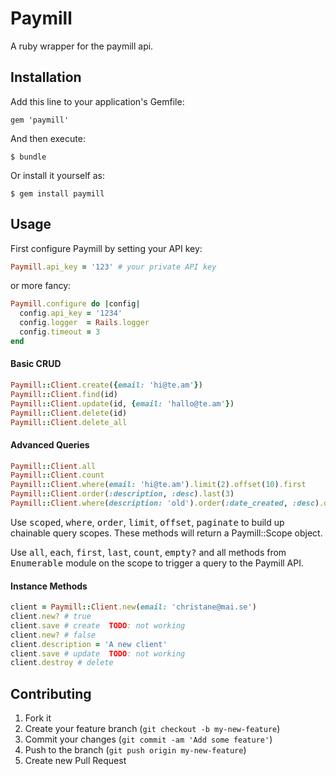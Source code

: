 # Paymill

A ruby wrapper for the paymill api.

## Installation

Add this line to your application's Gemfile:

    gem 'paymill'

And then execute:

    $ bundle

Or install it yourself as:

    $ gem install paymill

## Usage

First configure Paymill by setting your API key:

```ruby    
Paymill.api_key = '123' # your private API key
```

or more fancy:
    
```ruby
Paymill.configure do |config|
  config.api_key = '1234'
  config.logger  = Rails.logger
  config.timeout = 3
end
```

#### Basic CRUD

```ruby
Paymill::Client.create({email: 'hi@te.am'})
Paymill::Client.find(id)
Paymill::Client.update(id, {email: 'hallo@te.am'})
Paymill::Client.delete(id)
Paymill::Client.delete_all
```

#### Advanced Queries 

```ruby
Paymill::Client.all
Paymill::Client.count
Paymill::Client.where(email: 'hi@te.am').limit(2).offset(10).first
Paymill::Client.order(:description, :desc).last(3)
Paymill::Client.where(description: 'old').order(:date_created, :desc).delete_all
```

Use <tt>scoped</tt>, <tt>where</tt>, <tt>order</tt>, <tt>limit</tt>, <tt>offset</tt>, <tt>paginate</tt> 
to build up chainable query scopes. These methods will return a Paymill::Scope object.

Use <tt>all</tt>, <tt>each</tt>, <tt>first</tt>, <tt>last</tt>, <tt>count</tt>, <tt>empty?</tt> 
and all methods from <tt>Enumerable</tt> module on the scope to trigger a query to the Paymill API.

#### Instance Methods

```ruby
client = Paymill::Client.new(email: 'christane@mai.se')
client.new? # true
client.save # create  TODO: not working
client.new? # false
client.description = 'A new client'
client.save # update  TODO: not working
client.destroy # delete
```

## Contributing

1. Fork it
2. Create your feature branch (`git checkout -b my-new-feature`)
3. Commit your changes (`git commit -am 'Add some feature'`)
4. Push to the branch (`git push origin my-new-feature`)
5. Create new Pull Request
